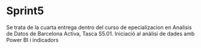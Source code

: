 # Sprint5
Se trata de la cuarta entrega dentro del curso de epecializacion en Analisis de Datos de Barcelona Activa, Tasca S5.01. Iniciació al anàlisi de dades amb Power BI i indicadors
